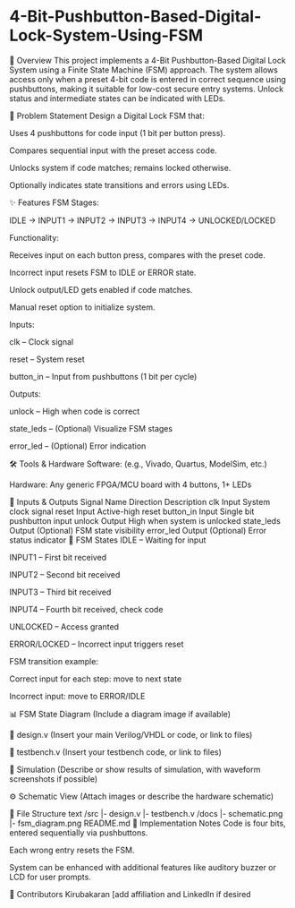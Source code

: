 # 4-Bit-Pushbutton-Based-Digital-Lock-System-Using-FSM

📝 Overview
This project implements a 4-Bit Pushbutton-Based Digital Lock System using a Finite State Machine (FSM) approach. The system allows access only when a preset 4-bit code is entered in correct sequence using pushbuttons, making it suitable for low-cost secure entry systems. Unlock status and intermediate states can be indicated with LEDs.

📜 Problem Statement
Design a Digital Lock FSM that:

Uses 4 pushbuttons for code input (1 bit per button press).

Compares sequential input with the preset access code.

Unlocks system if code matches; remains locked otherwise.

Optionally indicates state transitions and errors using LEDs.

✨ Features
FSM Stages:

IDLE → INPUT1 → INPUT2 → INPUT3 → INPUT4 → UNLOCKED/LOCKED

Functionality:

Receives input on each button press, compares with the preset code.

Incorrect input resets FSM to IDLE or ERROR state.

Unlock output/LED gets enabled if code matches.

Manual reset option to initialize system.

Inputs:

clk – Clock signal

reset – System reset

button_in – Input from pushbuttons (1 bit per cycle)

Outputs:

unlock – High when code is correct

state_leds – (Optional) Visualize FSM stages

error_led – (Optional) Error indication

🛠 Tools & Hardware
Software: (e.g., Vivado, Quartus, ModelSim, etc.)

Hardware: Any generic FPGA/MCU board with 4 buttons, 1+ LEDs

🔌 Inputs & Outputs
Signal Name	Direction	Description
clk	Input	System clock signal
reset	Input	Active-high reset
button_in	Input	Single bit pushbutton input
unlock	Output	High when system is unlocked
state_leds	Output	(Optional) FSM state visibility
error_led	Output	(Optional) Error status indicator
🔄 FSM States
IDLE – Waiting for input

INPUT1 – First bit received

INPUT2 – Second bit received

INPUT3 – Third bit received

INPUT4 – Fourth bit received, check code

UNLOCKED – Access granted

ERROR/LOCKED – Incorrect input triggers reset

FSM transition example:

Correct input for each step: move to next state

Incorrect input: move to ERROR/IDLE

📊 FSM State Diagram
(Include a diagram image if available)

📂 design.v
(Insert your main Verilog/VHDL or code, or link to files)

📂 testbench.v
(Insert your testbench code, or link to files)

🧪 Simulation
(Describe or show results of simulation, with waveform screenshots if possible)

⚙️ Schematic View
(Attach images or describe the hardware schematic)

📂 File Structure
text
/src
  |- design.v
  |- testbench.v
/docs
  |- schematic.png
  |- fsm_diagram.png
README.md
💫 Implementation Notes
Code is four bits, entered sequentially via pushbuttons.

Each wrong entry resets the FSM.

System can be enhanced with additional features like auditory buzzer or LCD for user prompts.

👥 Contributors
Kirubakaran [add affiliation and LinkedIn if desired
